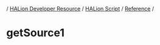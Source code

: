 / [HALion Developer Resource](../..//HALion-Developer-Resource.md) / [HALion Script](./HALion-Script.md) / [Reference](./Reference.md) /

# getSource1
